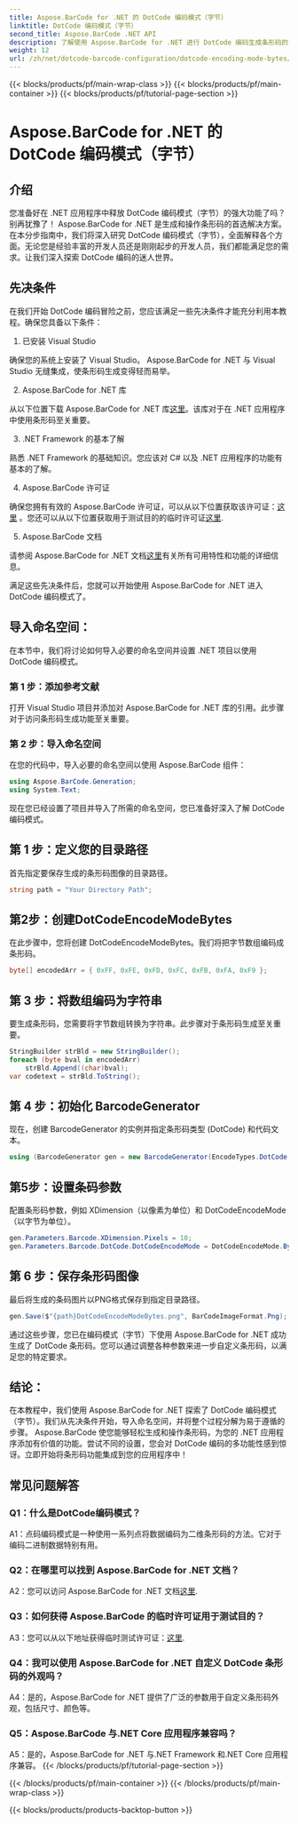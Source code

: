 ```yaml
---
title: Aspose.BarCode for .NET 的 DotCode 编码模式（字节）
linktitle: DotCode 编码模式（字节）
second_title: Aspose.BarCode .NET API
description: 了解使用 Aspose.BarCode for .NET 进行 DotCode 编码生成条形码的分步指南。
weight: 12
url: /zh/net/dotcode-barcode-configuration/dotcode-encoding-mode-bytes/
---
```


{{< blocks/products/pf/main-wrap-class >}}
{{< blocks/products/pf/main-container >}}
{{< blocks/products/pf/tutorial-page-section >}}

# Aspose.BarCode for .NET 的 DotCode 编码模式（字节）

## 介绍

您准备好在 .NET 应用程序中释放 DotCode 编码模式（字节）的强大功能了吗？别再犹豫了！ Aspose.BarCode for .NET 是生成和操作条形码的首选解决方案。在本分步指南中，我们将深入研究 DotCode 编码模式（字节），全面解释各个方面。无论您是经验丰富的开发人员还是刚刚起步的开发人员，我们都能满足您的需求。让我们深入探索 DotCode 编码的迷人世界。

## 先决条件

在我们开始 DotCode 编码冒险之前，您应该满足一些先决条件才能充分利用本教程。确保您具备以下条件：

1. 已安装 Visual Studio

确保您的系统上安装了 Visual Studio。 Aspose.BarCode for .NET 与 Visual Studio 无缝集成，使条形码生成变得轻而易举。

2. Aspose.BarCode for .NET 库

从以下位置下载 Aspose.BarCode for .NET 库[这里](https://releases.aspose.com/barcode/net/)。该库对于在 .NET 应用程序中使用条形码至关重要。

3. .NET Framework 的基本了解

熟悉 .NET Framework 的基础知识。您应该对 C# 以及 .NET 应用程序的功能有基本的了解。

4. Aspose.BarCode 许可证

确保您拥有有效的 Aspose.BarCode 许可证，可以从以下位置获取该许可证：[这里](https://purchase.aspose.com/buy) 。您还可以从以下位置获取用于测试目的的临时许可证[这里](https://purchase.aspose.com/temporary-license/).

5. Aspose.BarCode 文档

请参阅 Aspose.BarCode for .NET 文档[这里](https://reference.aspose.com/barcode/net/)有关所有可用特性和功能的详细信息。

满足这些先决条件后，您就可以开始使用 Aspose.BarCode for .NET 进入 DotCode 编码模式了。

## 导入命名空间：

在本节中，我们将讨论如何导入必要的命名空间并设置 .NET 项目以使用 DotCode 编码模式。 

### 第 1 步：添加参考文献

打开 Visual Studio 项目并添加对 Aspose.BarCode for .NET 库的引用。此步骤对于访问条形码生成功能至关重要。

### 第 2 步：导入命名空间

在您的代码中，导入必要的命名空间以使用 Aspose.BarCode 组件：

```csharp
using Aspose.BarCode.Generation;
using System.Text;
```

现在您已经设置了项目并导入了所需的命名空间，您已准备好深入了解 DotCode 编码模式。

## 第 1 步：定义您的目录路径

首先指定要保存生成的条形码图像的目录路径。

```csharp
string path = "Your Directory Path";
```

## 第2步：创建DotCodeEncodeModeBytes

在此步骤中，您将创建 DotCodeEncodeModeBytes。我们将把字节数组编码成条形码。

```csharp
byte[] encodedArr = { 0xFF, 0xFE, 0xFD, 0xFC, 0xFB, 0xFA, 0xF9 };
```

## 第 3 步：将数组编码为字符串

要生成条形码，您需要将字节数组转换为字符串。此步骤对于条形码生成至关重要。

```csharp
StringBuilder strBld = new StringBuilder();
foreach (byte bval in encodedArr)
    strBld.Append((char)bval);
var codetext = strBld.ToString();
```

## 第 4 步：初始化 BarcodeGenerator

现在，创建 BarcodeGenerator 的实例并指定条形码类型 (DotCode) 和代码文本。

```csharp
using (BarcodeGenerator gen = new BarcodeGenerator(EncodeTypes.DotCode, codetext))
```

## 第5步：设置条码参数

配置条形码参数，例如 XDimension（以像素为单位）和 DotCodeEncodeMode（以字节为单位）。

```csharp
gen.Parameters.Barcode.XDimension.Pixels = 10;
gen.Parameters.Barcode.DotCode.DotCodeEncodeMode = DotCodeEncodeMode.Bytes;
```

## 第 6 步：保存条形码图像

最后将生成的条码图片以PNG格式保存到指定目录路径。

```csharp
gen.Save($"{path}DotCodeEncodeModeBytes.png", BarCodeImageFormat.Png);
```

通过这些步骤，您已在编码模式（字节）下使用 Aspose.BarCode for .NET 成功生成了 DotCode 条形码。您可以通过调整各种参数来进一步自定义条形码，以满足您的特定要求。

## 结论：

在本教程中，我们使用 Aspose.BarCode for .NET 探索了 DotCode 编码模式（字节）。我们从先决条件开始，导入命名空间，并将整个过程分解为易于遵循的步骤。 Aspose.BarCode 使您能够轻松生成和操作条形码，为您的 .NET 应用程序添加有价值的功能。尝试不同的设置，您会对 DotCode 编码的多功能性感到惊讶。立即开始将条形码功能集成到您的应用程序中！

## 常见问题解答

### Q1：什么是DotCode编码模式？

A1：点码编码模式是一种使用一系列点将数据编码为二维条形码的方法。它对于编码二进制数据特别有用。

### Q2：在哪里可以找到 Aspose.BarCode for .NET 文档？

 A2：您可以访问 Aspose.BarCode for .NET 文档[这里](https://reference.aspose.com/barcode/net/).

### Q3：如何获得 Aspose.BarCode 的临时许可证用于测试目的？

 A3：您可以从以下地址获得临时测试许可证：[这里](https://purchase.aspose.com/temporary-license/).

### Q4：我可以使用 Aspose.BarCode for .NET 自定义 DotCode 条形码的外观吗？

A4：是的，Aspose.BarCode for .NET 提供了广泛的参数用于自定义条形码外观，包括尺寸、颜色等。

### Q5：Aspose.BarCode 与.NET Core 应用程序兼容吗？

A5：是的，Aspose.BarCode for .NET 与.NET Framework 和.NET Core 应用程序兼容。
{{< /blocks/products/pf/tutorial-page-section >}}

{{< /blocks/products/pf/main-container >}}
{{< /blocks/products/pf/main-wrap-class >}}

{{< blocks/products/products-backtop-button >}}

